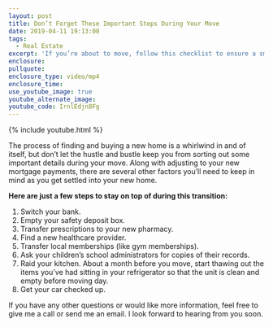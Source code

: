 ```yaml
---
layout: post
title: Don’t Forget These Important Steps During Your Move
date: 2019-04-11 19:13:00
tags:
  - Real Estate
excerpt: 'If you’re about to move, follow this checklist to ensure a smooth transition.'
enclosure:
pullquote:
enclosure_type: video/mp4
enclosure_time:
use_youtube_image: true
youtube_alternate_image:
youtube_code: IrnlEdjn8Fg
---
```


{% include youtube.html %}

The process of finding and buying a new home is a whirlwind in and of itself, but don’t let the hustle and bustle keep you from sorting out some important details during your move. Along with adjusting to your new mortgage payments, there are several other factors you’ll need to keep in mind as you get settled into your new home. 

**Here are just a few steps to stay on top of during this transition:**

1. Switch your bank.
2. Empty your safety deposit box. 
3. Transfer prescriptions to your new pharmacy. 
4. Find a new healthcare provider. 
5. Transfer local memberships (like gym memberships). 
6. Ask your children’s school administrators for copies of their records.
7. Raid your kitchen. About a month before you move, start thawing out the items you’ve had sitting in your refrigerator so that the unit is clean and empty before moving day. 
8. Get your car checked up. 

If you have any other questions or would like more information, feel free to give me a call or send me an email. I look forward to hearing from you soon.<br>